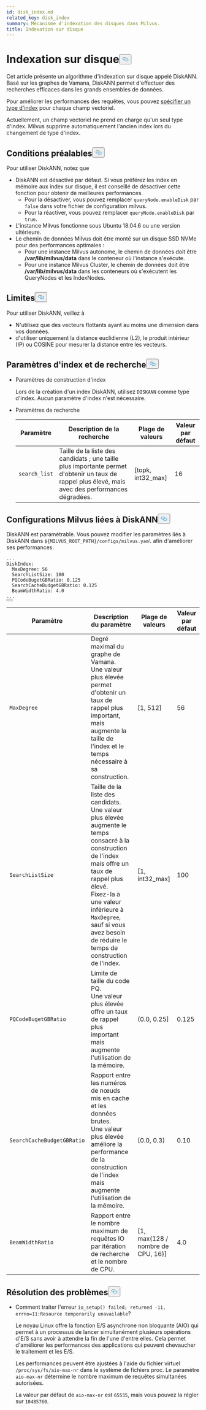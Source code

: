 ```yaml
---
id: disk_index.md
related_key: disk_index
summary: Mécanisme d'indexation des disques dans Milvus.
title: Indexation sur disque
---
```

<h1 id="On-disk-Index" class="common-anchor-header">Indexation sur disque<button data-href="#On-disk-Index" class="anchor-icon" translate="no">
      <svg translate="no"
        aria-hidden="true"
        focusable="false"
        height="20"
        version="1.1"
        viewBox="0 0 16 16"
        width="16"
      >
        <path
          fill="#0092E4"
          fill-rule="evenodd"
          d="M4 9h1v1H4c-1.5 0-3-1.69-3-3.5S2.55 3 4 3h4c1.45 0 3 1.69 3 3.5 0 1.41-.91 2.72-2 3.25V8.59c.58-.45 1-1.27 1-2.09C10 5.22 8.98 4 8 4H4c-.98 0-2 1.22-2 2.5S3 9 4 9zm9-3h-1v1h1c1 0 2 1.22 2 2.5S13.98 12 13 12H9c-.98 0-2-1.22-2-2.5 0-.83.42-1.64 1-2.09V6.25c-1.09.53-2 1.84-2 3.25C6 11.31 7.55 13 9 13h4c1.45 0 3-1.69 3-3.5S14.5 6 13 6z"
        ></path>
      </svg>
    </button></h1><p>Cet article présente un algorithme d'indexation sur disque appelé DiskANN. Basé sur les graphes de Vamana, DiskANN permet d'effectuer des recherches efficaces dans les grands ensembles de données.</p>
<p>Pour améliorer les performances des requêtes, vous pouvez <a href="/docs/fr/index-vector-fields.md">spécifier un type d'index</a> pour chaque champ vectoriel.</p>
<div class="alert note"> 
Actuellement, un champ vectoriel ne prend en charge qu'un seul type d'index. Milvus supprime automatiquement l'ancien index lors du changement de type d'index.</div>
<h2 id="Prerequisites" class="common-anchor-header">Conditions préalables<button data-href="#Prerequisites" class="anchor-icon" translate="no">
      <svg translate="no"
        aria-hidden="true"
        focusable="false"
        height="20"
        version="1.1"
        viewBox="0 0 16 16"
        width="16"
      >
        <path
          fill="#0092E4"
          fill-rule="evenodd"
          d="M4 9h1v1H4c-1.5 0-3-1.69-3-3.5S2.55 3 4 3h4c1.45 0 3 1.69 3 3.5 0 1.41-.91 2.72-2 3.25V8.59c.58-.45 1-1.27 1-2.09C10 5.22 8.98 4 8 4H4c-.98 0-2 1.22-2 2.5S3 9 4 9zm9-3h-1v1h1c1 0 2 1.22 2 2.5S13.98 12 13 12H9c-.98 0-2-1.22-2-2.5 0-.83.42-1.64 1-2.09V6.25c-1.09.53-2 1.84-2 3.25C6 11.31 7.55 13 9 13h4c1.45 0 3-1.69 3-3.5S14.5 6 13 6z"
        ></path>
      </svg>
    </button></h2><p>Pour utiliser DiskANN, notez que</p>
<ul>
<li>DiskANN est désactivé par défaut. Si vous préférez les index en mémoire aux index sur disque, il est conseillé de désactiver cette fonction pour obtenir de meilleures performances.<ul>
<li>Pour la désactiver, vous pouvez remplacer <code translate="no">queryNode.enableDisk</code> par <code translate="no">false</code> dans votre fichier de configuration milvus.</li>
<li>Pour la réactiver, vous pouvez remplacer <code translate="no">queryNode.enableDisk</code> par <code translate="no">true</code>.</li>
</ul></li>
<li>L'instance Milvus fonctionne sous Ubuntu 18.04.6 ou une version ultérieure.</li>
<li>Le chemin de données Milvus doit être monté sur un disque SSD NVMe pour des performances optimales :<ul>
<li>Pour une instance Milvus autonome, le chemin de données doit être <strong>/var/lib/milvus/data</strong> dans le conteneur où l'instance s'exécute.</li>
<li>Pour une instance Milvus Cluster, le chemin de données doit être <strong>/var/lib/milvus/data</strong> dans les conteneurs où s'exécutent les QueryNodes et les IndexNodes.</li>
</ul></li>
</ul>
<h2 id="Limits" class="common-anchor-header">Limites<button data-href="#Limits" class="anchor-icon" translate="no">
      <svg translate="no"
        aria-hidden="true"
        focusable="false"
        height="20"
        version="1.1"
        viewBox="0 0 16 16"
        width="16"
      >
        <path
          fill="#0092E4"
          fill-rule="evenodd"
          d="M4 9h1v1H4c-1.5 0-3-1.69-3-3.5S2.55 3 4 3h4c1.45 0 3 1.69 3 3.5 0 1.41-.91 2.72-2 3.25V8.59c.58-.45 1-1.27 1-2.09C10 5.22 8.98 4 8 4H4c-.98 0-2 1.22-2 2.5S3 9 4 9zm9-3h-1v1h1c1 0 2 1.22 2 2.5S13.98 12 13 12H9c-.98 0-2-1.22-2-2.5 0-.83.42-1.64 1-2.09V6.25c-1.09.53-2 1.84-2 3.25C6 11.31 7.55 13 9 13h4c1.45 0 3-1.69 3-3.5S14.5 6 13 6z"
        ></path>
      </svg>
    </button></h2><p>Pour utiliser DiskANN, veillez à</p>
<ul>
<li>N'utilisez que des vecteurs flottants ayant au moins une dimension dans vos données.</li>
<li>d'utiliser uniquement la distance euclidienne (L2), le produit intérieur (IP) ou COSINE pour mesurer la distance entre les vecteurs.</li>
</ul>
<h2 id="Index-and-search-settings" class="common-anchor-header">Paramètres d'index et de recherche<button data-href="#Index-and-search-settings" class="anchor-icon" translate="no">
      <svg translate="no"
        aria-hidden="true"
        focusable="false"
        height="20"
        version="1.1"
        viewBox="0 0 16 16"
        width="16"
      >
        <path
          fill="#0092E4"
          fill-rule="evenodd"
          d="M4 9h1v1H4c-1.5 0-3-1.69-3-3.5S2.55 3 4 3h4c1.45 0 3 1.69 3 3.5 0 1.41-.91 2.72-2 3.25V8.59c.58-.45 1-1.27 1-2.09C10 5.22 8.98 4 8 4H4c-.98 0-2 1.22-2 2.5S3 9 4 9zm9-3h-1v1h1c1 0 2 1.22 2 2.5S13.98 12 13 12H9c-.98 0-2-1.22-2-2.5 0-.83.42-1.64 1-2.09V6.25c-1.09.53-2 1.84-2 3.25C6 11.31 7.55 13 9 13h4c1.45 0 3-1.69 3-3.5S14.5 6 13 6z"
        ></path>
      </svg>
    </button></h2><ul>
<li><p>Paramètres de construction d'index</p>
<p>Lors de la création d'un index DiskANN, utilisez <code translate="no">DISKANN</code> comme type d'index. Aucun paramètre d'index n'est nécessaire.</p></li>
<li><p>Paramètres de recherche</p>
<table>
<thead>
<tr><th>Paramètre</th><th>Description de la recherche</th><th>Plage de valeurs</th><th>Valeur par défaut</th></tr>
</thead>
<tbody>
<tr><td><code translate="no">search_list</code></td><td>Taille de la liste des candidats ; une taille plus importante permet d'obtenir un taux de rappel plus élevé, mais avec des performances dégradées.</td><td>[topk, int32_max]</td><td>16</td></tr>
</tbody>
</table>
</li>
</ul>
<h2 id="DiskANN-related-Milvus-configurations" class="common-anchor-header">Configurations Milvus liées à DiskANN<button data-href="#DiskANN-related-Milvus-configurations" class="anchor-icon" translate="no">
      <svg translate="no"
        aria-hidden="true"
        focusable="false"
        height="20"
        version="1.1"
        viewBox="0 0 16 16"
        width="16"
      >
        <path
          fill="#0092E4"
          fill-rule="evenodd"
          d="M4 9h1v1H4c-1.5 0-3-1.69-3-3.5S2.55 3 4 3h4c1.45 0 3 1.69 3 3.5 0 1.41-.91 2.72-2 3.25V8.59c.58-.45 1-1.27 1-2.09C10 5.22 8.98 4 8 4H4c-.98 0-2 1.22-2 2.5S3 9 4 9zm9-3h-1v1h1c1 0 2 1.22 2 2.5S13.98 12 13 12H9c-.98 0-2-1.22-2-2.5 0-.83.42-1.64 1-2.09V6.25c-1.09.53-2 1.84-2 3.25C6 11.31 7.55 13 9 13h4c1.45 0 3-1.69 3-3.5S14.5 6 13 6z"
        ></path>
      </svg>
    </button></h2><p>DiskANN est paramétrable. Vous pouvez modifier les paramètres liés à DiskANN dans <code translate="no">${MILVUS_ROOT_PATH}/configs/milvus.yaml</code> afin d'améliorer ses performances.</p>
<pre><code translate="no" class="language-YAML">...
DiskIndex:
  MaxDegree: 56
  SearchListSize: 100
  PQCodeBugetGBRatio: 0.125
  SearchCacheBudgetGBRatio: 0.125
  BeamWidthRatio: 4.0
...
<button class="copy-code-btn"></button></code></pre>
<table>
<thead>
<tr><th>Paramètre</th><th>Description du paramètre</th><th>Plage de valeurs</th><th>Valeur par défaut</th></tr>
</thead>
<tbody>
<tr><td><code translate="no">MaxDegree</code></td><td>Degré maximal du graphe de Vamana. <br/> Une valeur plus élevée permet d'obtenir un taux de rappel plus important, mais augmente la taille de l'index et le temps nécessaire à sa construction.</td><td>[1, 512]</td><td>56</td></tr>
<tr><td><code translate="no">SearchListSize</code></td><td>Taille de la liste des candidats. <br/> Une valeur plus élevée augmente le temps consacré à la construction de l'index mais offre un taux de rappel plus élevé. <br/> Fixez-la à une valeur inférieure à <code translate="no">MaxDegree</code>, sauf si vous avez besoin de réduire le temps de construction de l'index.</td><td>[1, int32_max]</td><td>100</td></tr>
<tr><td><code translate="no">PQCodeBugetGBRatio</code></td><td>Limite de taille du code PQ. <br/> Une valeur plus élevée offre un taux de rappel plus important mais augmente l'utilisation de la mémoire.</td><td>(0.0, 0.25]</td><td>0.125</td></tr>
<tr><td><code translate="no">SearchCacheBudgetGBRatio</code></td><td>Rapport entre les numéros de nœuds mis en cache et les données brutes. <br/> Une valeur plus élevée améliore la performance de la construction de l'index mais augmente l'utilisation de la mémoire.</td><td>[0.0, 0.3)</td><td>0.10</td></tr>
<tr><td><code translate="no">BeamWidthRatio</code></td><td>Rapport entre le nombre maximum de requêtes IO par itération de recherche et le nombre de CPU.</td><td>[1, max(128 / nombre de CPU, 16)]</td><td>4.0</td></tr>
</tbody>
</table>
<h2 id="Troubleshooting" class="common-anchor-header">Résolution des problèmes<button data-href="#Troubleshooting" class="anchor-icon" translate="no">
      <svg translate="no"
        aria-hidden="true"
        focusable="false"
        height="20"
        version="1.1"
        viewBox="0 0 16 16"
        width="16"
      >
        <path
          fill="#0092E4"
          fill-rule="evenodd"
          d="M4 9h1v1H4c-1.5 0-3-1.69-3-3.5S2.55 3 4 3h4c1.45 0 3 1.69 3 3.5 0 1.41-.91 2.72-2 3.25V8.59c.58-.45 1-1.27 1-2.09C10 5.22 8.98 4 8 4H4c-.98 0-2 1.22-2 2.5S3 9 4 9zm9-3h-1v1h1c1 0 2 1.22 2 2.5S13.98 12 13 12H9c-.98 0-2-1.22-2-2.5 0-.83.42-1.64 1-2.09V6.25c-1.09.53-2 1.84-2 3.25C6 11.31 7.55 13 9 13h4c1.45 0 3-1.69 3-3.5S14.5 6 13 6z"
        ></path>
      </svg>
    </button></h2><ul>
<li><p>Comment traiter l'erreur <code translate="no">io_setup() failed; returned -11, errno=11:Resource temporarily unavailable</code>?</p>
<p>Le noyau Linux offre la fonction E/S asynchrone non bloquante (AIO) qui permet à un processus de lancer simultanément plusieurs opérations d'E/S sans avoir à attendre la fin de l'une d'entre elles. Cela permet d'améliorer les performances des applications qui peuvent chevaucher le traitement et les E/S.</p>
<p>Les performances peuvent être ajustées à l'aide du fichier virtuel <code translate="no">/proc/sys/fs/aio-max-nr</code> dans le système de fichiers proc. Le paramètre <code translate="no">aio-max-nr</code> détermine le nombre maximum de requêtes simultanées autorisées.</p>
<p>La valeur par défaut de <code translate="no">aio-max-nr</code> est <code translate="no">65535</code>, mais vous pouvez la régler sur <code translate="no">10485760</code>.</p></li>
</ul>
